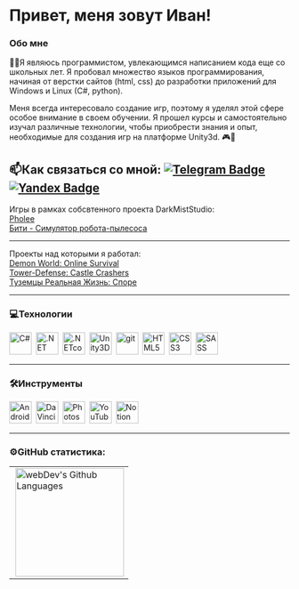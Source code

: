 # Привет, меня зовут Иван!  

### Обо мне  
👨‍💻Я являюсь программистом, увлекающимся написанием кода еще со школьных лет. Я пробовал множество языков программирования, начиная от верстки сайтов (html, css) до разработки приложений для Windows и Linux (C#, python).

Меня всегда интересовало создание игр, поэтому я уделял этой сфере особое внимание в своем обучении. Я прошел курсы и самостоятельно изучал различные технологии, чтобы приобрести знания и опыт, необходимые для создания игр на платформе Unity3d. 🎮💪

📫Как связаться со мной: [![Telegram Badge](https://img.shields.io/badge/-Astar0th9-blue?style=flat&logo=Telegram&logoColor=white)](https://t.me/Astar0th9) [![Yandex Badge](https://img.shields.io/badge/-Email-red?style=flat&logo=Gmail&logoColor=white)](mailto:astar0th-9@yandex.ru)  
---
Игры в рамках собсвтенного проекта DarkMistStudio:<br>
<a href="https://store.steampowered.com/app/2602710/Pholee/">Pholee</a><br>
<a href="https://yandex.ru/games/developer/77700#app=352761">Бити - Симулятор робота-пылесоса</a><br>

---

Проекты над которыми я работал:<br>
<a href="https://play.google.com/store/apps/details?id=com.demon.world_mmorpg_online_pvp_pve_2d">Demon World: Online Survival</a><br>
<a href="https://play.google.com/store/apps/details?id=com.dobrart.tower.defender">Tower-Defense: Castle Crashers</a><br>
<a href="https://play.google.com/store/apps/details?id=com.DobrArt.TheEvolution">Туземцы Реальная Жизнь: Споре</a>

--- 

### 💻Технологии  
<div align="left">  
  <img src="https://profilinator.rishav.dev/skills-assets/csharp-original.svg" title="C#" alt="C#" height="40"/>&nbsp
  <img src="https://profilinator.rishav.dev/skills-assets/dot-net-original-wordmark.svg" title=".NET" alt=".NET" height="40"/>&nbsp
  <img src="https://profilinator.rishav.dev/skills-assets/dotnetcore.png" title=".NETcore" alt=".NETcore" height="40"/>&nbsp
  <img src="https://profilinator.rishav.dev/skills-assets/unity.png" title="Unity3D" alt="Unity3D" height="40"/>&nbsp
  <img src="https://profilinator.rishav.dev/skills-assets/git-scm-icon.svg" title="git" alt="git" height="40"/>&nbsp
  <img src="https://profilinator.rishav.dev/skills-assets/html5-original-wordmark.svg" title="HTML5" alt="HTML5" height="40"/>&nbsp
  <img src="https://profilinator.rishav.dev/skills-assets/css3-original-wordmark.svg" title="CSS3" alt="CSS3" height="40"/>&nbsp
  <img src="https://profilinator.rishav.dev/skills-assets/sass-original.svg" title="SASS" alt="SASS" height="40"/>&nbsp
</div>  

--- 

### 🛠Инструменты  
<div align="left">  
  <img src="https://profilinator.rishav.dev/skills-assets/android-original-wordmark.svg" title="Android" alt="Android" height="40"/>&nbsp
  <img src="https://upload.wikimedia.org/wikipedia/commons/9/90/DaVinci_Resolve_17_logo.svg" title="DaVinciResolve" alt="DaVinciResolve" height="40"/>&nbsp
  <img src="https://upload.wikimedia.org/wikipedia/commons/a/af/Adobe_Photoshop_CC_icon.svg" title="Photoshop" alt="Photoshop" width="40" height="40"/>&nbsp
  <img src="https://upload.wikimedia.org/wikipedia/commons/0/09/YouTube_full-color_icon_%282017%29.svg" title="YouTube" alt="YouTube" height="40"/>&nbsp
  <img src="https://upload.wikimedia.org/wikipedia/commons/e/e9/Notion-logo.svg" title="Notion" alt="Notion" height="40"/>&nbsp
</div>  

---

### ⚙️GitHub статистика: 
<table>
  <tr>
    <td>
      <img height="195px" align="right" alt="webDev's Github Languages" src="https://github-readme-stats-sigma-five.vercel.app/api/top-langs/?username=Astar0th7&layout=compact&theme=vision-friendly-dark" />
    </td>
  </tr>
</table>
